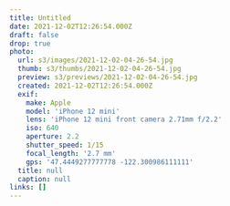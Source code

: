 ```yaml
---
title: Untitled
date: 2021-12-02T12:26:54.000Z
draft: false
drop: true
photo:
  url: s3/images/2021-12-02-04-26-54.jpg
  thumb: s3/thumbs/2021-12-02-04-26-54.jpg
  preview: s3/previews/2021-12-02-04-26-54.jpg
  created: 2021-12-02T12:26:54.000Z
  exif:
    make: Apple
    model: 'iPhone 12 mini'
    lens: 'iPhone 12 mini front camera 2.71mm f/2.2'
    iso: 640
    aperture: 2.2
    shutter_speed: 1/15
    focal_length: '2.7 mm'
    gps: '47.4449277777778 -122.300986111111'
  title: null
  caption: null
links: []
---
```

